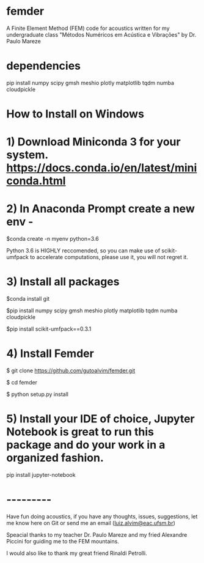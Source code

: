 # femder
A Finite Element Method (FEM) code for acoustics written for my undergraduate class "Métodos Numéricos em Acústica e Vibrações" by Dr. Paulo Mareze

# dependencies

pip install numpy scipy gmsh meshio plotly matplotlib tqdm numba cloudpickle

# How to Install on Windows

# 1) Download Miniconda 3 for your system. https://docs.conda.io/en/latest/miniconda.html

# 2) In Anaconda Prompt create a new env -

$conda create -n myenv python=3.6

Python 3.6 is HIGHLY reccomended, so you can make use of scikit-umfpack to accelerate computations, please use it, you will not regret it.

# 3) Install all packages

$conda install git

$pip install numpy scipy gmsh meshio plotly matplotlib tqdm numba cloudpickle

$pip install scikit-umfpack==0.3.1

# 4) Install Femder

$ git clone https://github.com/gutoalvim/femder.git

$ cd femder

$ python setup.py install

# 5) Install your IDE of choice, Jupyter Notebook is great to run this package and do your work in a organized fashion.

pip install jupyter-notebook

# ---------
Have fun doing acoustics, if you have any thoughts, issues, suggestions, let me know here on Git or send me an email (luiz.alvim@eac.ufsm.br)

Speacial thanks to my teacher Dr. Paulo Mareze and my fried Alexandre Piccini for guiding me to the FEM mountains.

I would also like to thank my great friend Rinaldi Petrolli.

